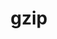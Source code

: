 ---
title: "gzip"
layout: cache
categories: [package, develop-2025-01-19]
meta: {"versions": ["1.13"], "compilers": ["gcc@=10.5.0", "gcc@=11.4.0", "gcc@=13.3.0", "gcc@=7.3.1"], "oss": ["amzn2", "centos7", "rhel8", "ubuntu22.04"], "platforms": ["linux"], "targets": ["aarch64", "x86_64_v3"], "stacks": ["aws-isc", "aws-isc-aarch64", "developer-tools-aarch64-linux-gnu", "developer-tools-x86_64_v3-linux-gnu", "hep", "root"], "num_specs": 5, "num_specs_by_stack": {"aws-isc-aarch64": 1, "root": 5, "aws-isc": 1, "developer-tools-x86_64_v3-linux-gnu": 1, "developer-tools-aarch64-linux-gnu": 1, "hep": 1}}
spec_details: [{"hash": "yyytmqlm224fxmhqd2l4omvm5wramfwn", "compiler": "gcc@=7.3.1", "versions": ["1.13"], "os": "amzn2", "platform": "linux", "target": "aarch64", "variants": ["build_system=autotools"], "stacks": ["aws-isc-aarch64", "root"], "size": "-", "tarball": "https://binaries.spack.io/develop-2025-01-19/build_cache/linux-amzn2-aarch64/gcc-7.3.1/gzip-1.13/linux-amzn2-aarch64-gcc-7.3.1-gzip-1.13-yyytmqlm224fxmhqd2l4omvm5wramfwn.spack"}, {"hash": "7saqn5jeoyudicsj2wajpqk7uxsgif2e", "compiler": "gcc@=7.3.1", "versions": ["1.13"], "os": "amzn2", "platform": "linux", "target": "x86_64_v3", "variants": ["build_system=autotools"], "stacks": ["root", "aws-isc"], "size": "-", "tarball": "https://binaries.spack.io/develop-2025-01-19/build_cache/linux-amzn2-x86_64_v3/gcc-7.3.1/gzip-1.13/linux-amzn2-x86_64_v3-gcc-7.3.1-gzip-1.13-7saqn5jeoyudicsj2wajpqk7uxsgif2e.spack"}, {"hash": "mgej6k57rz4nfxv73ktfdxo5ex6ulomg", "compiler": "gcc@=10.5.0", "versions": ["1.13"], "os": "centos7", "platform": "linux", "target": "x86_64_v3", "variants": ["build_system=autotools"], "stacks": ["root", "developer-tools-x86_64_v3-linux-gnu"], "size": "-", "tarball": "https://binaries.spack.io/develop-2025-01-19/build_cache/linux-centos7-x86_64_v3/gcc-10.5.0/gzip-1.13/linux-centos7-x86_64_v3-gcc-10.5.0-gzip-1.13-mgej6k57rz4nfxv73ktfdxo5ex6ulomg.spack"}, {"hash": "2xlzrjqn7pfu7ece2frpk3omhqbn2agh", "compiler": "gcc@=13.3.0", "versions": ["1.13"], "os": "rhel8", "platform": "linux", "target": "aarch64", "variants": ["build_system=autotools"], "stacks": ["developer-tools-aarch64-linux-gnu", "root"], "size": "-", "tarball": "https://binaries.spack.io/develop-2025-01-19/build_cache/linux-rhel8-aarch64/gcc-13.3.0/gzip-1.13/linux-rhel8-aarch64-gcc-13.3.0-gzip-1.13-2xlzrjqn7pfu7ece2frpk3omhqbn2agh.spack"}, {"hash": "rjtv6zvlvugy337y37noq4cr4t7aoubb", "compiler": "gcc@=11.4.0", "versions": ["1.13"], "os": "ubuntu22.04", "platform": "linux", "target": "x86_64_v3", "variants": ["build_system=autotools"], "stacks": ["hep", "root"], "size": "-", "tarball": "https://binaries.spack.io/develop-2025-01-19/build_cache/linux-ubuntu22.04-x86_64_v3/gcc-11.4.0/gzip-1.13/linux-ubuntu22.04-x86_64_v3-gcc-11.4.0-gzip-1.13-rjtv6zvlvugy337y37noq4cr4t7aoubb.spack"}]
---